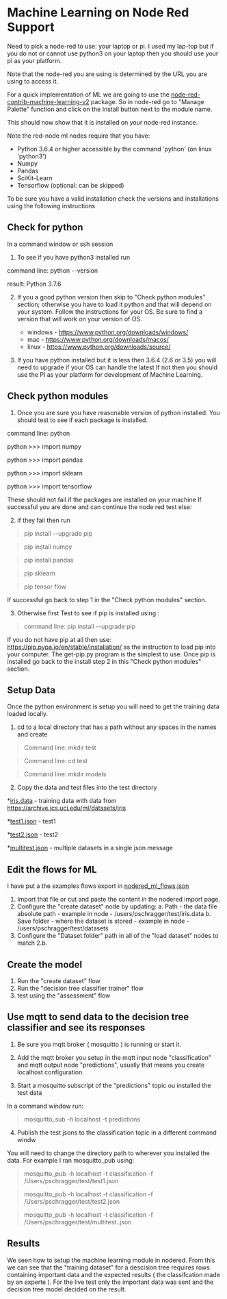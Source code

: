 # Machine Learning on Node Red Support #

Need to pick a node-red to use: your laptop or pi.  I used my lap-top but if you do not or cannot use python3 on your laptop then you should use your pi as your platform.

Note that the node-red you are using is determined by the URL you are using to access it.

For a quick implementation of ML we are going to use the [node-red-contrib-machine-learning-v2](https://flows.nodered.org/node/node-red-contrib-machine-learning-v2) package.
So in node-red go to "Manage Palette" function and click on the Install button next to the module name.

This should now show that it is installed on your node-red instance.

Note the red-node ml nodes require that you have:

* Python 3.6.4 or higher accessible by the command 'python' (on linux 'python3')
* Numpy
* Pandas
* SciKit-Learn
* Tensorflow (optional: can be skipped)

To be sure you have a valid installation check the versions and installations using the following instructions

## Check for python ##

In a command window or ssh session 

1. To see if you have python3 installed run

command line:  python --version

result: Python 3.7.6

2. If you a good python version then skip to "Check python modules" section;
otherwise you have to load it python and that  will depend on your system.
Follow the instructions for your OS. Be sure to find a version that will work on your version of OS.

   * windows  - https://www.python.org/downloads/windows/
   * mac - https://www.python.org/downloads/macos/
   * linux - https://www.python.org/downloads/source/

3. If you have python  installed but it is less then 3.6.4 (2.6 or 3.5) you will need to upgrade if your OS can handle the latest  If not then you should use the PI as your platform for development of Machine Learning.

## Check python modules ##

1. Once you are sure you have reasonable version of python installed. You should test to see if each package is installed.

command line: python

python >>> import numpy

python >>> import pandas

python >>> import sklearn

python >>> import tensorflow

These should not fail if the packages are installed on your machine
If successful you are done  and can continue the node red test
   else:

2. if they fail then  run

> pip install --upgrade pip

> pip install numpy

> pip install pandas

> pip sklearn

> pip tensor flow

If successful go back to step 1 in the "Check python modules" section.

3. Otherwise first Test to see if pip is installed using :

> command line:  pip install --upgrade pip

If you do not have pip at all then 
use: https://pip.pypa.io/en/stable/installation/  as the instruction to load pip into your computer. The get-pip.py program is the simplest to use.
Once pip is installed go back to the install step 2 in this "Check python modules" section.

## Setup Data ##

Once the python environment is setup you will need to get the training data loaded locally.

1. cd to  a local directory that has a path without any spaces in the names and create

>Command line: mkdir test

>Command line: cd test

>Command line: mkdir models

2. Copy the data and test files into the test directory

*[iris.data](./iris.data) - training data with data from https://archive.ics.uci.edu/ml/datasets/iris

*[test1.json](./test1.json) - test1 

*[test2.json](./test2.json) - test2

*[multitest.json](./multitest.json) - multiple datasets in a single json message

## Edit the flows for ML ##

I have put a the examples flows export in [nodered_ml_flows.json](http:./nodered_ml_flows.json)

1. Import that file or cut and paste the content in the nodered import page.
2. Configure the "create dataset" node by updating:
   a. Path - the data file absolute path - example in node - /users/pschragger/test/iris.data
   b. Save folder - where the dataset is stored - example in node - /users/pschragger/test/datasets
3. Configure the "Dataset folder" path in all of the "load dataset" nodes to match 2.b.

## Create the model ##
1. Run the "create dataset" flow
2. Run the "decision tree classifier trainer" flow
3. test using the "assessment" flow

## Use mqtt to send data to the decision tree classifier and see its responses ##

1. Be sure you mqtt broker ( mosquitto )  is running or start it.

2. Add the mqtt broker you setup in the mqtt input node "classification"
and mqtt output node "predictions", usually that means you create localhost configuration.

3. Start a mosquitto subscript of the "predictions" topic
ou installed the test data 

In a command window run:

> mosquitto_sub -h localhost -t predictions

4. Publish the test jsons to the classification topic in a different command windw

You will need to change the directory path to wherever you installed the data.
For example I ran mosquitto_pub using:

>mosquitto_pub -h localhost -t classification -f /Users/pschragger/test/test1.json

>mosquitto_pub -h localhost -t classification -f /Users/pschragger/test/test2.json

>mosquitto_pub -h localhost -t classification -f /Users/pschragger/test/multitest..json

## Results ##

We  seen how to setup the machine learning module in nodered.
From this we can see that the "training dataset" for a descision tree requires
rows containing important data and the expected results ( the classifcation made by an experte
).
For the live test only the important data was sent and the decision tree model
decided on the result.



